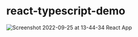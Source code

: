 # react-typescript-demo

![Screenshot 2022-09-25 at 13-44-34 React App](https://user-images.githubusercontent.com/82536545/192141894-1da0f075-90c3-4f4c-ad1f-8a3760b5de0a.png)
